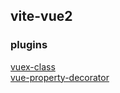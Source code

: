 ## vite-vue2



### plugins

[vuex-class](https://github.com/ktsn/vuex-class)<br/>
[vue-property-decorator](https://github.com/kaorun343/vue-property-decorator)<br/>



